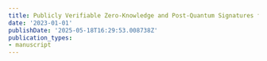 ```yaml
---
title: Publicly Verifiable Zero-Knowledge and Post-Quantum Signatures from VOLE-in-the-head
date: '2023-01-01'
publishDate: '2025-05-18T16:29:53.008738Z'
publication_types:
- manuscript
---
```

